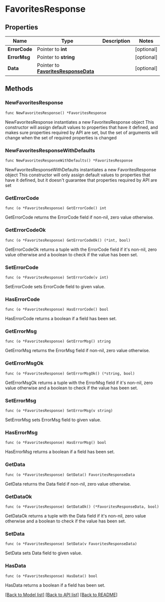 # FavoritesResponse

## Properties

Name | Type | Description | Notes
------------ | ------------- | ------------- | -------------
**ErrorCode** | Pointer to **int** |  | [optional] 
**ErrorMsg** | Pointer to **string** |  | [optional] 
**Data** | Pointer to [**FavoritesResponseData**](FavoritesResponse_Data.md) |  | [optional] 

## Methods

### NewFavoritesResponse

`func NewFavoritesResponse() *FavoritesResponse`

NewFavoritesResponse instantiates a new FavoritesResponse object
This constructor will assign default values to properties that have it defined,
and makes sure properties required by API are set, but the set of arguments
will change when the set of required properties is changed

### NewFavoritesResponseWithDefaults

`func NewFavoritesResponseWithDefaults() *FavoritesResponse`

NewFavoritesResponseWithDefaults instantiates a new FavoritesResponse object
This constructor will only assign default values to properties that have it defined,
but it doesn't guarantee that properties required by API are set

### GetErrorCode

`func (o *FavoritesResponse) GetErrorCode() int`

GetErrorCode returns the ErrorCode field if non-nil, zero value otherwise.

### GetErrorCodeOk

`func (o *FavoritesResponse) GetErrorCodeOk() (*int, bool)`

GetErrorCodeOk returns a tuple with the ErrorCode field if it's non-nil, zero value otherwise
and a boolean to check if the value has been set.

### SetErrorCode

`func (o *FavoritesResponse) SetErrorCode(v int)`

SetErrorCode sets ErrorCode field to given value.

### HasErrorCode

`func (o *FavoritesResponse) HasErrorCode() bool`

HasErrorCode returns a boolean if a field has been set.

### GetErrorMsg

`func (o *FavoritesResponse) GetErrorMsg() string`

GetErrorMsg returns the ErrorMsg field if non-nil, zero value otherwise.

### GetErrorMsgOk

`func (o *FavoritesResponse) GetErrorMsgOk() (*string, bool)`

GetErrorMsgOk returns a tuple with the ErrorMsg field if it's non-nil, zero value otherwise
and a boolean to check if the value has been set.

### SetErrorMsg

`func (o *FavoritesResponse) SetErrorMsg(v string)`

SetErrorMsg sets ErrorMsg field to given value.

### HasErrorMsg

`func (o *FavoritesResponse) HasErrorMsg() bool`

HasErrorMsg returns a boolean if a field has been set.

### GetData

`func (o *FavoritesResponse) GetData() FavoritesResponseData`

GetData returns the Data field if non-nil, zero value otherwise.

### GetDataOk

`func (o *FavoritesResponse) GetDataOk() (*FavoritesResponseData, bool)`

GetDataOk returns a tuple with the Data field if it's non-nil, zero value otherwise
and a boolean to check if the value has been set.

### SetData

`func (o *FavoritesResponse) SetData(v FavoritesResponseData)`

SetData sets Data field to given value.

### HasData

`func (o *FavoritesResponse) HasData() bool`

HasData returns a boolean if a field has been set.


[[Back to Model list]](../README.md#documentation-for-models) [[Back to API list]](../README.md#documentation-for-api-endpoints) [[Back to README]](../README.md)


